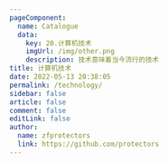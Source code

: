 ```yaml
---
pageComponent:
  name: Catalogue
  data:
    key: 20.计算机技术
    imgUrl: /img/other.png
    description: 技术意味着当今流行的技术
title: 计算机技术
date: 2022-05-13 20:38:05
permalink: /technology/
sidebar: false
article: false
comment: false
editLink: false
author: 
  name: zfprotectors
  link: https://github.com/protectors
---
```


